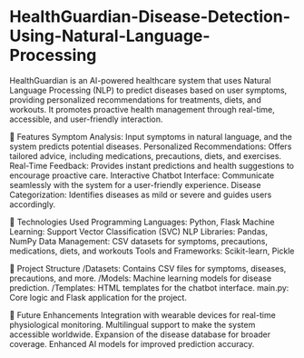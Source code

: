 # HealthGuardian-Disease-Detection-Using-Natural-Language-Processing
HealthGuardian is an AI-powered healthcare system that uses Natural Language Processing (NLP) to predict diseases based on user symptoms, providing personalized recommendations for treatments, diets, and workouts. It promotes proactive health management through real-time, accessible, and user-friendly interaction.

🚀 Features
Symptom Analysis: Input symptoms in natural language, and the system predicts potential diseases.
Personalized Recommendations: Offers tailored advice, including medications, precautions, diets, and exercises.
Real-Time Feedback: Provides instant predictions and health suggestions to encourage proactive care.
Interactive Chatbot Interface: Communicate seamlessly with the system for a user-friendly experience.
Disease Categorization: Identifies diseases as mild or severe and guides users accordingly.

🔧 Technologies Used
Programming Languages: Python, Flask
Machine Learning: Support Vector Classification (SVC)
NLP Libraries: Pandas, NumPy
Data Management: CSV datasets for symptoms, precautions, medications, diets, and workouts
Tools and Frameworks: Scikit-learn, Pickle

📂 Project Structure
/Datasets: Contains CSV files for symptoms, diseases, precautions, and more.
/Models: Machine learning models for disease prediction.
/Templates: HTML templates for the chatbot interface.
main.py: Core logic and Flask application for the project.

🌟 Future Enhancements
Integration with wearable devices for real-time physiological monitoring.
Multilingual support to make the system accessible worldwide.
Expansion of the disease database for broader coverage.
Enhanced AI models for improved prediction accuracy.
